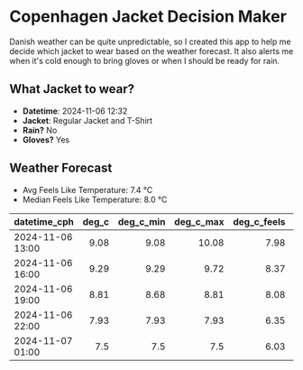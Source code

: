 
# Copenhagen Jacket Decision Maker

Danish weather can be quite unpredictable, so I created this app to help me decide which jacket to wear based on the weather forecast. 
It also alerts me when it's cold enough to bring gloves or when I should be ready for rain.

## What Jacket to wear?

- **Datetime**: 2024-11-06 12:32
- **Jacket**: Regular Jacket and T-Shirt
- **Rain?** No
- **Gloves?** Yes

## Weather Forecast
- Avg Feels Like Temperature: 7.4 °C
- Median Feels Like Temperature: 8.0 °C

| datetime_cph     |   deg_c |   deg_c_min |   deg_c_max |   deg_c_feels | weather   | wind   | rain   |
|:-----------------|--------:|------------:|------------:|--------------:|:----------|:-------|:-------|
| 2024-11-06 13:00 |    9.08 |        9.08 |       10.08 |          7.98 | Clouds    | Low    | None   |
| 2024-11-06 16:00 |    9.29 |        9.29 |        9.72 |          8.37 | Clouds    | Low    | None   |
| 2024-11-06 19:00 |    8.81 |        8.68 |        8.81 |          8.08 | Clouds    | Low    | None   |
| 2024-11-06 22:00 |    7.93 |        7.93 |        7.93 |          6.35 | Clouds    | Low    | None   |
| 2024-11-07 01:00 |    7.5  |        7.5  |        7.5  |          6.03 | Clear     | Low    | None   |
        